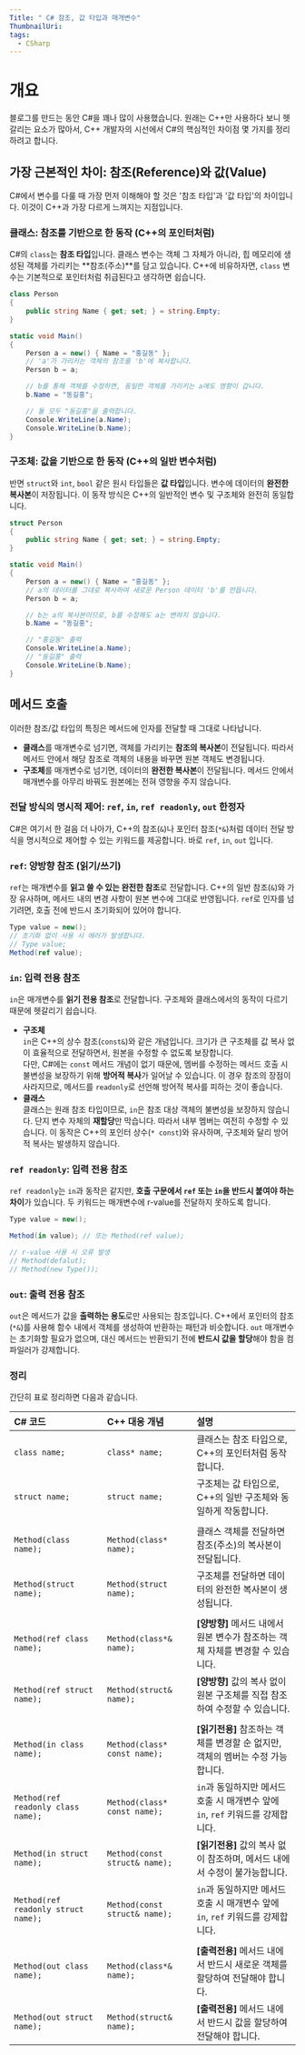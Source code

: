 ```yaml
---
Title: " C# 참조, 값 타입과 매개변수"
ThumbnailUri:
tags:
  - CSharp
---
```


# 개요

블로그를 만드는 동안 C#을 꽤나 많이 사용했습니다. 원래는 C++만 사용하다 보니 헷갈리는 요소가 많아서, C++ 개발자의 시선에서 C#의 핵심적인 차이점 몇 가지를 정리하려고 합니다.

## 가장 근본적인 차이: 참조(Reference)와 값(Value)

C#에서 변수를 다룰 때 가장 먼저 이해해야 할 것은 '참조 타입'과 '값 타입'의 차이입니다. 이것이 C++과 가장 다르게 느껴지는 지점입니다.

### 클래스: 참조를 기반으로 한 동작 (C++의 포인터처럼)

C#의 `class`는 **참조 타입**입니다. 클래스 변수는 객체 그 자체가 아니라, 힙 메모리에 생성된 객체를 가리키는 **참조(주소)**를 담고 있습니다. C++에 비유하자면, `class` 변수는 기본적으로 포인터처럼 취급된다고 생각하면 쉽습니다.

```csharp
class Person
{
	public string Name { get; set; } = string.Empty;
}

static void Main()
{
	Person a = new() { Name = "홍길동" };
	// 'a'가 가리키는 객체의 참조를 'b'에 복사합니다.
	Person b = a;

	// b를 통해 객체를 수정하면, 동일한 객체를 가리키는 a에도 영향이 갑니다.
	b.Name = "동길홍";

	// 둘 모두 "동길홍"을 출력합니다.
	Console.WriteLine(a.Name);
	Console.WriteLine(b.Name);
}
```

### 구조체: 값을 기반으로 한 동작 (C++의 일반 변수처럼)

반면 `struct`와 `int`, `bool` 같은 원시 타입들은 **값 타입**입니다. 변수에 데이터의 **완전한 복사본**이 저장됩니다. 이 동작 방식은 C++의 일반적인 변수 및 구조체와 완전히 동일합니다.

```csharp
struct Person
{
	public string Name { get; set; } = string.Empty;
}

static void Main()
{
	Person a = new() { Name = "홍길동" };
	// a의 데이터를 그대로 복사하여 새로운 Person 데이터 'b'를 만듭니다.
	Person b = a;

	// b는 a의 복사본이므로, b를 수정해도 a는 변하지 않습니다.
	b.Name = "동길홍";

	// "홍길동" 출력
	Console.WriteLine(a.Name);
	// "동길홍" 출력
	Console.WriteLine(b.Name);
}
```

## 메서드 호출

이러한 참조/값 타입의 특징은 메서드에 인자를 전달할 때 그대로 나타납니다.

- **클래스**를 매개변수로 넘기면, 객체를 가리키는 **참조의 복사본**이 전달됩니다. 따라서 메서드 안에서 해당 참조로 객체의 내용을 바꾸면 원본 객체도 변경됩니다.
- **구조체**를 매개변수로 넘기면, 데이터의 **완전한 복사본**이 전달됩니다. 메서드 안에서 매개변수를 아무리 바꿔도 원본에는 전혀 영향을 주지 않습니다.

### 전달 방식의 명시적 제어: `ref`, `in`, `ref readonly`, `out` 한정자

C#은 여기서 한 걸음 더 나아가, C++의 참조(`&`)나 포인터 참조(`*&`)처럼 데이터 전달 방식을 명시적으로 제어할 수 있는 키워드를 제공합니다. 바로 `ref`, `in`, `out` 입니다.

### `ref`: 양방향 참조 (읽기/쓰기)

`ref`는 매개변수를 **읽고 쓸 수 있는 완전한 참조**로 전달합니다. C++의 일반 참조(`&`)와 가장 유사하며, 메서드 내의 변경 사항이 원본 변수에 그대로 반영됩니다. `ref`로 인자를 넘기려면, 호출 전에 반드시 초기화되어 있어야 합니다.

```cs
Type value = new();
// 초기화 없이 사용 시 에러가 발생합니다.
// Type value;
Method(ref value);
```

### `in`: 입력 전용 참조

`in`은 매개변수를 **읽기 전용 참조**로 전달합니다. 구조체와 클래스에서의 동작이 다르기 때문에 헷갈리기 쉽습니다.

- **구조체**  
   `in`은 C++의 상수 참조(`const&`)와 같은 개념입니다. 크기가 큰 구조체를 값 복사 없이 효율적으로 전달하면서, 원본을 수정할 수 없도록 보장합니다.  
   다만, C#에는 `const` 메서드 개념이 없기 때문에, 멤버를 수정하는 메서드 호출 시 불변성을 보장하기 위해 **방어적 복사**가 일어날 수 있습니다. 이 경우 참조의 장점이 사라지므로, 메서드를 `readonly`로 선언해 방어적 복사를 피하는 것이 좋습니다.
- **클래스**  
   클래스는 원래 참조 타입이므로, `in`은 참조 대상 객체의 불변성을 보장하지 않습니다. 단지 변수 자체의 **재할당**만 막습니다. 따라서 내부 멤버는 여전히 수정할 수 있습니다. 이 동작은 C++의 포인터 상수(`* const`)와 유사하며, 구조체와 달리 방어적 복사는 발생하지 않습니다.

### `ref readonly`: 입력 전용 참조

`ref readonly`는 `in`과 동작은 같지만, **호출 구문에서 `ref` 또는 `in`을 반드시 붙여야 하는 차이**가 있습니다. 두 키워드는 매개변수에 r-value를 전달하지 못하도록 합니다.

```cs
Type value = new();

Method(in value); // 또는 Method(ref value);

// r-value 사용 시 오류 발생
// Method(defalut);
// Method(new Type());
```

### `out`: 출력 전용 참조

`out`은 메서드가 값을 **출력하는 용도**로만 사용되는 참조입니다. C++에서 포인터의 참조(`*&`)를 사용해 함수 내에서 객체를 생성하여 반환하는 패턴과 비슷합니다. `out` 매개변수는 초기화할 필요가 없으며, 대신 메서드는 반환되기 전에 **반드시 값을 할당**해야 함을 컴파일러가 강제합니다.

### 정리

간단히 표로 정리하면 다음과 같습니다.

| C# 코드                               | C++ 대응 개념                     | 설명                                                       |
| :---------------------------------- | :---------------------------- | :------------------------------------------------------- |
| `class name;`                       | `class* name;`                | 클래스는 참조 타입으로, C++의 포인터처럼 동작합니다.                          |
| `struct name;`                      | `struct name;`                | 구조체는 값 타입으로, C++의 일반 구조체와 동일하게 작동합니다.                    |
|                                     |                               |                                                          |
| `Method(class name);`               | `Method(class* name);`        | 클래스 객체를 전달하면 참조(주소)의 복사본이 전달됩니다.                         |
| `Method(struct name);`              | `Method(struct name);`        | 구조체를 전달하면 데이터의 완전한 복사본이 생성됩니다.                           |
|                                     |                               |                                                          |
| `Method(ref class name);`           | `Method(class*& name);`       | **\[양방향\]** 메서드 내에서 원본 변수가 참조하는 객체 자체를 변경할 수 있습니다.       |
| `Method(ref struct name);`          | `Method(struct& name);`       | **\[양방향\]** 값의 복사 없이 원본 구조체를 직접 참조하여 수정할 수 있습니다.         |
|                                     |                               |                                                          |
| `Method(in class name);`            | `Method(class* const name);`  | **\[읽기전용\]** 참조하는 객체를 변경할 순 없지만, 객체의 멤버는 수정 가능합니다.       |
| `Method(ref readonly class name);`  | `Method(class* const name);`  | `in`과 동일하지만 메서드 호출 시 매개변수 앞에 `in`, `ref` 키워드를 강제합니다.     |
| `Method(in struct name);`           | `Method(const struct& name);` | **\[읽기전용\]** 값의 복사 없이 참조하며, 메서드 내에서 수정이 불가능합니다.          |
| `Method(ref readonly struct name);` | `Method(const struct& name);` | `in`과 동일하지만 메서드 호출 시 매개변수 앞에 `in`, `ref` 키워드를 강제합니다.<br> |
|                                     |                               |                                                          |
| `Method(out class name);`           | `Method(class*& name);`       | **\[출력전용\]** 메서드 내에서 반드시 새로운 객체를 할당하여 전달해야 합니다.          |
| `Method(out struct name);`          | `Method(struct& name);`       | **\[출력전용\]** 메서드 내에서 반드시 값을 할당하여 전달해야 합니다.               |
